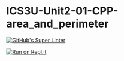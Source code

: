 # ICS3U-Unit2-01-CPP-area_and_perimeter
[![GitHub's Super Linter](https://github.com/Mr-Coxall/ICS3U-Unit2-01-CPP-area_and_perimeter/workflows/GitHub's%20Super%20Linter/badge.svg)](https://github.com/Mr-Coxall/ICS3U-Unit2-01-CPP-area_and_perimeter/actions)

[![Run on Repl.it](https://repl.it/badge/github/Mr-Coxall/ICS3U-Unit2-01-CPP-area_and_perimeter)](https://repl.it/github/Mr-Coxall/ICS3U-Unit2-01-CPP-area_and_perimeter)